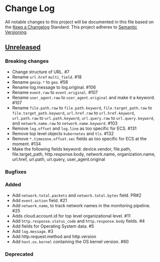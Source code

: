 # Change Log
All notable changes to this project will be documented in this file based on the [Keep a Changelog](http://keepachangelog.com/) Standard. This project adheres to [Semantic Versioning](http://semver.org/).


## [Unreleased](https://github.com/elastic/ecs/compare/0.1.0...master)

### Breaking changes
* Change structure of URL. #7
* Rename `url.href` `multi_field`. #18
* Rename `geoip.*` to `geo`. #58
* Rename log.message to log.original. #106
* Rename `event.raw` to `event.original`. #107
* Rename `user_agent.raw` to `user_agent.original` and make it a keyword. #107
* Rename `file.path.raw` to `file.path.keyword`, `file.target_path.raw` to `file.target_path.keyword`,
  `url.href.raw` to `url.href.keyword`, `url.path.raw` to `url.path.keyword`,
  `url.query.raw` to `url.query.keyword`, and `network.name.raw` to `network.name.keyword`. #103
* Remove `log.offset` and `log.line` as too specific for ECS. #131
* Remove top level objects `kubernetes` and `tls`. #132
* Remove `*.timezone.offset.sec` fields as too specific for ECS at the moment. #134
* Make the following fields keyword: device.vendor, file.path, file.target_path, http.response.body, network.name, organization.name, url.href, url.path, url.query, user_agent.original 

### Bugfixes

### Added
* Add `network.total.packets` and `network.total.bytes` field. PR#2
* Add `event.action` field. #21
* Add `network.name`, to track network names in the monitoring pipeline. #25
* Adds cloud.account.id for top level organizational level. #11
* Add `http.response.status_code` and `http.response.body` fields. #4
* Add fields for Operating System data. #5
* Add `log.message`. #3
* Add http.request.method and http.version
* Add `host.os.kernel` containing the OS kernel version. #60

### Deprecated

